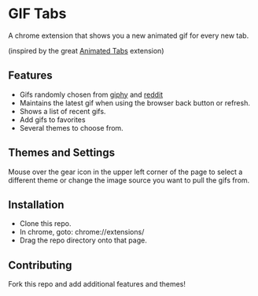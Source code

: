 # GIF Tabs

A chrome extension that shows you a new animated gif for every new tab.

(inspired by the great [Animated Tabs](https://chrome.google.com/webstore/detail/animatedtabs/kenhfdoiondldpcoajdbackbnmehgahl?hl=en) extension)

## Features

 * Gifs randomly chosen from [giphy](http://giphy.com/) and [reddit](reddit.com/r/gifs/)
 * Maintains the latest gif when using the browser back button or refresh.
 * Shows a list of recent gifs.
 * Add gifs to favorites
 * Several themes to choose from.

## Themes and Settings

Mouse over the gear icon in the upper left corner of the page to select a different theme or
change the image source you want to pull the gifs from.

## Installation

 * Clone this repo.
 * In chrome, goto: chrome://extensions/
 * Drag the repo directory onto that page.

## Contributing

Fork this repo and add additional features and themes!